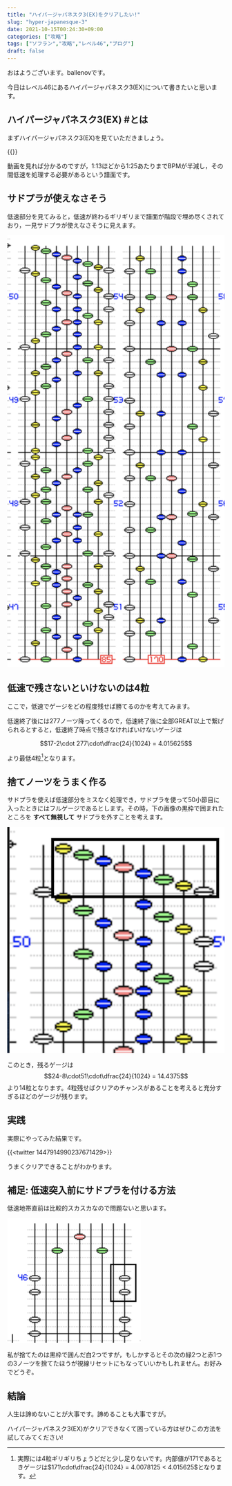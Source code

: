 ```yaml
---
title: "ハイパージャパネスク3(EX)をクリアしたい!"
slug: "hyper-japanesque-3"
date: 2021-10-15T00:24:30+09:00
categories: ["攻略"]
tags: ["ソフラン","攻略","レベル46","ブログ"]
draft: false
---
```


おはようございます。ballenovです。

今日はレベル46にあるハイパージャパネスク3(EX)について書きたいと思います。

## ハイパージャパネスク3(EX) #とは

まずハイパージャパネスク3(EX)を見ていただきましょう。

{{<youtube wSsGzlv7ccI>}}

動画を見れば分かるのですが，1:13ほどから1:25あたりまでBPMが半減し，その間低速を処理する必要があるという譜面です。

## サドプラが使えなさそう

低速部分を見てみると，低速が終わるギリギリまで譜面が階段で埋め尽くされており，一見サドプラが使えなさそうに見えます。

![低速部分と再加速](0.png)

## 低速で残さないといけないのは4粒

ここで，低速でゲージをどの程度残せば勝てるのかを考えてみます。

低速終了後には277ノーツ降ってくるので，低速終了後に全部GREAT以上で繋げられるとすると，低速終了時点で残さなければいけないゲージは

$$17-2\cdot 277\cdot\dfrac{24}{1024} = 4.015625$$

より最低4粒[^atleast4]となります。

## 捨てノーツをうまく作る

サドプラを使えば低速部分をミスなく処理でき，サドプラを使って50小節目に入ったときにはフルゲージであるとします。その時，下の画像の黒枠で囲まれたところを __すべて無視して__ サドプラを外すことを考えます。

![捨てる部分](1.png)

このとき，残るゲージは$$24-8\cdot51\cdot\dfrac{24}{1024} = 14.4375$$より14粒となります。4粒残せばクリアのチャンスがあることを考えると充分すぎるほどのゲージが残ります。

## 実践

実際にやってみた結果です。

{{<twitter 1447914990237671429>}}

うまくクリアできることがわかります。

## 補足: 低速突入前にサドプラを付ける方法

低速地帯直前は比較的スカスカなので問題ないと思います。

![低速部分と再加速](2.png)

私が捨てたのは黒枠で囲んだ白2つですが，もしかするとその次の緑2つと赤1つの3ノーツを捨てたほうが視線リセットにもなっていいかもしれません。お好みでどうぞ。

## 結論

人生は諦めないことが大事です。諦めることも大事ですが。

ハイパージャパネスク3(EX)がクリアできなくて困っている方はぜひこの方法を試してみてください!

[^atleast4]: 実際には4粒ギリギリちょうどだと少し足りないです。内部値が171であるときゲージは$171\cdot\dfrac{24}{1024} = 4.0078125 < 4.015625$となります。